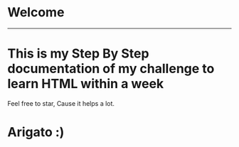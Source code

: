 # Welcome
---
<!-- .....qqqqq.....qqqq-->
# This is my Step By Step documentation of my challenge to learn HTML within a week
Feel free to star, Cause it helps a lot.
  
# Arigato :)
